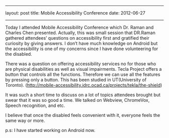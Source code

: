 
---
layout: post
title: Mobile Accessibility Conference
date: 2012-06-27

---

Today I attended Mobile Accessibility Conference which Dr. Raman and Charles Chen presented.
Actually, this was small session that DR.Raman gathered attendees’ questions on accessibility first and gratified their curiosity by giving answers.
I don’t have much knowledge on Android but the accessibility is one of my concerns since I have done volunteering for the disabled.

There was a question on offering accessibility services no for those who are physical disabilities as well as visual impairments.
Tecla Project offers a button that controls all the functions. Therefore we can use all the features by pressing only a button.
This has been studied in UT(University of Toronto).
(http://mobile-accessibility.idrc.ocad.ca/projects/tekla/the-shield)

It was such a short time to discuss on a lot of topics attendees brought but swear that it was so good a time.
We talked on Webview, ChromeVox, Speech recognition, and etc.

I believe that once the disabled feels convenient with it, everyone feels the same way or more.

p.s: I have started working on Android now.
